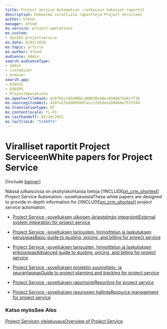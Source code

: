 ```yaml
---
title: Project Service Automation -ratkaisun tekniset raportit
description: Kokoelma virallisia raportteja Project Serviceen
author: kfend
manager: kfend
ms.service: project-operations
ms.custom:
- dyn365-projectservice
ms.date: 8/03/2018
ms.topic: article
ms.author: kfend
audience: Admin
search.audienceType:
- admin
- customizer
- enduser
search.app:
- D365CE
- D365PS
- ProjectOperations
ms.openlocfilehash: dc6fb5c195d98bc3808383a8ec059d675d6cff3b
ms.sourcegitcommit: 418fa1fe9d605b8faccc2d5dee1b04b4e753f194
ms.translationtype: HT
ms.contentlocale: fi-FI
ms.lasthandoff: 02/10/2021
ms.locfileid: "5146974"
---
```

# <a name="white-papers-for-project-service"></a><span data-ttu-id="19ca5-103">Viralliset raportit Project Serviceen</span><span class="sxs-lookup"><span data-stu-id="19ca5-103">White papers for Project Service</span></span>

[!include [banner](../includes/psa-now-project-operations.md)]

<span data-ttu-id="19ca5-104">Näissä julkaisuissa on yksityiskohtaisia tietoja [!INCLUDE[pn_crm_shortest](../includes/pn-crm-shortest.md)] Project Service Automation -sovelluksesta</span><span class="sxs-lookup"><span data-stu-id="19ca5-104">These white papers are designed to provide in-depth information for [!INCLUDE[pn_crm_shortest](../includes/pn-crm-shortest.md)] project service automation.</span></span>

-   [<span data-ttu-id="19ca5-105">Project Service -sovelluksen ulkoisen järjestelmän integrointi</span><span class="sxs-lookup"><span data-stu-id="19ca5-105">External system integration for project service</span></span>](https://go.microsoft.com/fwlink/?LinkId=825445)

-   [<span data-ttu-id="19ca5-106">Project Service -sovelluksen tarjousten, hinnoittelun ja laskutuksen perusopas</span><span class="sxs-lookup"><span data-stu-id="19ca5-106">Basic guide to quoting, pricing, and billing for project service</span></span>](https://go.microsoft.com/fwlink/?LinkId=825241)

-   [<span data-ttu-id="19ca5-107">Project Service -sovelluksen tarjousten, hinnoittelun ja laskutuksen erikoisopas</span><span class="sxs-lookup"><span data-stu-id="19ca5-107">Advanced guide to quoting, pricing, and billing for project service</span></span>](https://go.microsoft.com/fwlink/?LinkId=825242)

-   [<span data-ttu-id="19ca5-108">Project Service -sovelluksen projektin suunnittelu- ja seurantaopas</span><span class="sxs-lookup"><span data-stu-id="19ca5-108">Guide to project planning and tracking for project service</span></span>](https://go.microsoft.com/fwlink/?LinkId=825243)

-   [<span data-ttu-id="19ca5-109">Project Service -sovelluksen raportointi</span><span class="sxs-lookup"><span data-stu-id="19ca5-109">Reporting for project service</span></span>](https://go.microsoft.com/fwlink/?LinkId=825446)

-   [<span data-ttu-id="19ca5-110">Project Service -sovelluksen resurssien hallinta</span><span class="sxs-lookup"><span data-stu-id="19ca5-110">Resource management for project service</span></span>](https://go.microsoft.com/fwlink/?LinkId=825244)

### <a name="see-also"></a><span data-ttu-id="19ca5-111">Katso myös</span><span class="sxs-lookup"><span data-stu-id="19ca5-111">See Also</span></span>
 [<span data-ttu-id="19ca5-112">Project Servicen yleiskuvaus</span><span class="sxs-lookup"><span data-stu-id="19ca5-112">Overview of Project Service</span></span>](../psa/overview.md)
